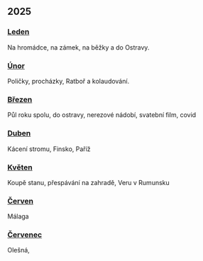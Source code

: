 ## 2025

### [Leden](2025_january.md)

Na hromádce, na zámek, na běžky a do Ostravy.


### [Únor](2025_february.md)

Poličky, procházky, Ratboř a kolaudování.

### [Březen](2025_march.md)

Půl roku spolu, do ostravy, nerezové nádobí, svatební film, covid

### [Duben](2025_april.md)

Kácení stromu, Finsko, Paříž

### [Květen](2025_may.md)

Koupě stanu, přespávání na zahradě, Veru v Rumunsku

### [Červen](2025_june.md)

Málaga

### [Červenec](2025_july.md)

Olešná, 
<!--


### [Srpen](2025_august.md)



### [Září](2025_september.md)



### [Říjen](2025_october.md)



### [Listopad](2025_november.md)



### [Prosinec](2025_december.md)

-->
